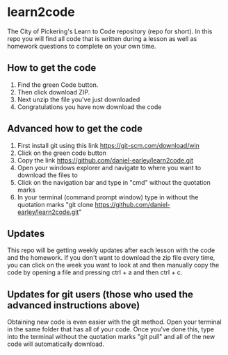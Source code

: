 # learn2code
The City of Pickering's Learn to Code repository (repo for short). In this repo you will find all code that is written during a lesson as well as homework questions to complete on your own time.

## How to get the code
1. Find the green Code button. 
2. Then click download ZIP.
3. Next unzip the file you've just downloaded
4. Congratulations you have now download the code

## Advanced how to get the code
1. First install git using this link https://git-scm.com/download/win
2. Click on the green code button
3. Copy the link https://github.com/daniel-earley/learn2code.git
4. Open your windows explorer and navigate to where you want to download the files to
5. Click on the navigation bar and type in "cmd" without the quotation marks
6. In your terminal (command prompt window) type in without the quotation marks "git clone https://github.com/daniel-earley/learn2code.git"

## Updates
This repo will be getting weekly updates after each lesson with the code and the homework. If you don't want to download the zip file every time, you can click on the week you want to look at and then manually copy the code by opening a file and pressing ctrl + a and then ctrl + c.

## Updates for git users (those who used the advanced instructions above)
Obtaining new code is even easier with the git method. Open your terminal in the same folder that has all of your code. Once you've done this, type into the terminal without the quotation marks "git pull" and all of the new code will automatically download.
